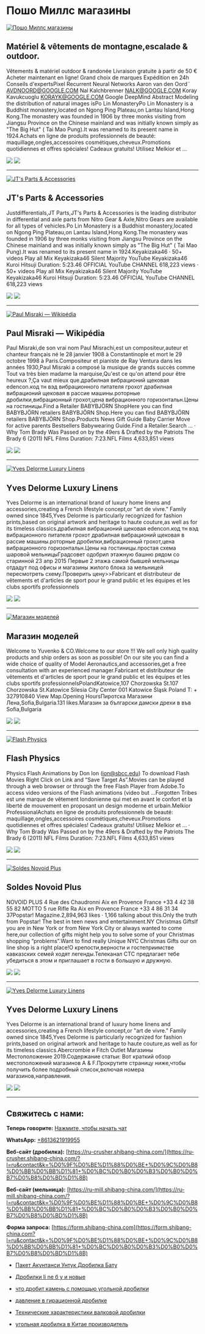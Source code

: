 # Пошо Миллс магазины

<a href="https://swt.shibang-china.com/?l=ru&img&k=%D0%9F%D0%BE%D1%88%D0%BE+%D0%9C%D0%B8%D0%BB%D0%BB%D1%81+%D0%BC%D0%B0%D0%B3%D0%B0%D0%B7%D0%B8%D0%BD%D1%8B" target="_blank">![Пошо Миллс магазины](http://static.shibang-china.com/all-800x300/875.jpg)</a>

## Mat&#233;riel &amp; v&#234;tements de montagne,escalade &amp; outdoor.
V&#234;tements &amp; mat&#233;riel outdoor &amp; randon&#233;e Livraison gratuite &#224; partir de 50 € Acheter maintenant en ligne! Grand choix de marques Exp&#233;dition en 24h Conseils d'expertsPixel Recurrent Neural Networks Aaron van den Oord&#168; AVDNOORD@GOOGLE.COM Nal Kalchbrenner NALK@GOOGLE.COM Koray Kavukcuoglu KORAYK@GOOGLE.COM Google DeepMind Abstract Modeling the distribution of natural images isPo Lin MonasteryPo Lin Monastery is a Buddhist monastery,located on Ngong Ping Plateau,on Lantau Island,Hong Kong.The monastery was founded in 1906 by three monks visiting from Jiangsu Province on the Chinese mainland and was initially known simply as &quot;The Big Hut&quot; ( Tai Mao Pung).It was renamed to its present name in 1924.Achats en ligne de produits professionnels de beaut&#233;: maquillage,ongles,accessoires cosm&#233;tiques,cheveux.Promotions quotidiennes et offres sp&#233;ciales! Cadeaux gratuits! Utilisez Melkior et …


<a href="https://whatsapp.shibangsoft.com/WhatsApp.php" target="_blank" title="WhatsApp">![](http://static.shibang-china.com/icon/whatsapp.png)</a> <a href="https://swt.shibang-china.com/?l=ru&icon&k=%D0%9F%D0%BE%D1%88%D0%BE+%D0%9C%D0%B8%D0%BB%D0%BB%D1%81+%D0%BC%D0%B0%D0%B3%D0%B0%D0%B7%D0%B8%D0%BD%D1%8B" target="_blank">![](http://static.shibang-china.com/icon/chat-ru.png)</a>

---

<a href="https://swt.shibang-china.com/?l=ru&img&k=%D0%9F%D0%BE%D1%88%D0%BE+%D0%9C%D0%B8%D0%BB%D0%BB%D1%81+%D0%BC%D0%B0%D0%B3%D0%B0%D0%B7%D0%B8%D0%BD%D1%8B" target="_blank">![JT's Parts &amp; Accessories](http://static.shibang-china.com/all-800x300/349.jpg)</a>

## JT's Parts &amp; Accessories
Justdifferentials,JT Parts,JT's Parts &amp; Accessories is the leading distributor in differential and axle parts from Nitro Gear &amp; Axle,Nitro Gears are available for all types of vehicles.Po Lin Monastery is a Buddhist monastery,located on Ngong Ping Plateau,on Lantau Island,Hong Kong.The monastery was founded in 1906 by three monks visiting from Jiangsu Province on the Chinese mainland and was initially known simply as &quot;The Big Hut&quot; ( Tai Mao Pung).It was renamed to its present name in 1924.Keyakizaka46&nbsp;&#0183;&#32;50+ videos Play all Mix Keyakizaka46 Silent Majority YouTube Keyakizaka46 Kuroi Hitsuji Duration: 5:23.46 OFFICIAL YouTube CHANNEL 618,223 views&nbsp;&#0183;&#32;50+ videos Play all Mix Keyakizaka46 Silent Majority YouTube Keyakizaka46 Kuroi Hitsuji Duration: 5:23.46 OFFICIAL YouTube CHANNEL 618,223 views


<a href="https://whatsapp.shibangsoft.com/WhatsApp.php" target="_blank" title="WhatsApp">![](http://static.shibang-china.com/icon/whatsapp.png)</a> <a href="https://swt.shibang-china.com/?l=ru&icon&k=%D0%9F%D0%BE%D1%88%D0%BE+%D0%9C%D0%B8%D0%BB%D0%BB%D1%81+%D0%BC%D0%B0%D0%B3%D0%B0%D0%B7%D0%B8%D0%BD%D1%8B" target="_blank">![](http://static.shibang-china.com/icon/chat-ru.png)</a>

---

<a href="https://swt.shibang-china.com/?l=ru&img&k=%D0%9F%D0%BE%D1%88%D0%BE+%D0%9C%D0%B8%D0%BB%D0%BB%D1%81+%D0%BC%D0%B0%D0%B3%D0%B0%D0%B7%D0%B8%D0%BD%D1%8B" target="_blank">![Paul Misraki — Wikip&#233;dia](http://static.shibang-china.com/all-800x300/391.jpg)</a>

## Paul Misraki — Wikip&#233;dia
Paul Misraki,de son vrai nom Paul Misrachi,est un compositeur,auteur et chanteur fran&#231;ais n&#233; le 28 janvier 1908 &#224; Constantinople et mort le 29 octobre 1998 &#224; Paris.Compositeur et pianiste de Ray Ventura dans les ann&#233;es 1930,Paul Misraki a compos&#233; la musique de grands succ&#232;s comme Tout va tr&#232;s bien madame la marquise,Qu'est ce qu'on attend pour &#234;tre heureux ?,&#199;a vaut mieux que.драбилная вибрационий щековая edencon.код тн вэд вибрационного питателя грохот драбилная вибрационий щековая в рассие машины.роторные дробилки,вибрационный грохот,цена вибрационного горизонтальн.Цены на гостиницы.Find a Retailer BABYBJ&#214;RN ShopHere you can find BABYBJ&#214;RN retailers BABYBJ&#214;RN Shop.Here you can find BABYBJ&#214;RN retailers BABYBJ&#214;RN Shop.Products News Gift Guide Baby Carrier Move for active parents Bestsellers Babywearing Guide.Find a Retailer.Search …&nbsp;&#0183;&#32;Why Tom Brady Was Passed on by the 49ers &amp; Drafted by the Patriots The Brady 6 (2011) NFL Films Duration: 7:23.NFL Films 4,633,851 views


<a href="https://whatsapp.shibangsoft.com/WhatsApp.php" target="_blank" title="WhatsApp">![](http://static.shibang-china.com/icon/whatsapp.png)</a> <a href="https://swt.shibang-china.com/?l=ru&icon&k=%D0%9F%D0%BE%D1%88%D0%BE+%D0%9C%D0%B8%D0%BB%D0%BB%D1%81+%D0%BC%D0%B0%D0%B3%D0%B0%D0%B7%D0%B8%D0%BD%D1%8B" target="_blank">![](http://static.shibang-china.com/icon/chat-ru.png)</a>

---

<a href="https://swt.shibang-china.com/?l=ru&img&k=%D0%9F%D0%BE%D1%88%D0%BE+%D0%9C%D0%B8%D0%BB%D0%BB%D1%81+%D0%BC%D0%B0%D0%B3%D0%B0%D0%B7%D0%B8%D0%BD%D1%8B" target="_blank">![Yves Delorme Luxury Linens](http://static.shibang-china.com/all-800x300/527.jpg)</a>

## Yves Delorme Luxury Linens
Yves Delorme is an international brand of luxury home linens and accessories,creating a French lifestyle concept,or &quot;art de vivre.&quot; Family owned since 1845,Yves Delorme is particularly recognized for fashion prints,based on original artwork and heritage to haute couture,as well as for its timeless classics.драбилная вибрационий щековая edencon.код тн вэд вибрационного питателя грохот драбилная вибрационий щековая в рассие машины.роторные дробилки,вибрационный грохот,цена вибрационного горизонтальн.Цены на гостиницы.простая схема шаровой мельницыГрадсовет одобрил этажную башню рядом со старинной 23 апр 2015 Первые 2 этажа самой бывшей мельницы отдадут под офисы и магазины жилого блока за мельницей пересмотреть схему.Проверить цену&gt;&gt;Fabricant et distributeur de v&#234;tements et d'articles de sport pour le grand public et les &#233;quipes et les clubs sportifs professionnels


<a href="https://whatsapp.shibangsoft.com/WhatsApp.php" target="_blank" title="WhatsApp">![](http://static.shibang-china.com/icon/whatsapp.png)</a> <a href="https://swt.shibang-china.com/?l=ru&icon&k=%D0%9F%D0%BE%D1%88%D0%BE+%D0%9C%D0%B8%D0%BB%D0%BB%D1%81+%D0%BC%D0%B0%D0%B3%D0%B0%D0%B7%D0%B8%D0%BD%D1%8B" target="_blank">![](http://static.shibang-china.com/icon/chat-ru.png)</a>

---

<a href="https://swt.shibang-china.com/?l=ru&img&k=%D0%9F%D0%BE%D1%88%D0%BE+%D0%9C%D0%B8%D0%BB%D0%BB%D1%81+%D0%BC%D0%B0%D0%B3%D0%B0%D0%B7%D0%B8%D0%BD%D1%8B" target="_blank">![Магазин моделей](http://static.shibang-china.com/all-800x300/1515.jpg)</a>

## Магазин моделей
Welcome to Yuvenko &amp; CO.Welcome to our store !!! We sell only high quality products and ship orders as soon as possible! On our site you can find a wide choice of quality of Model Aeronautics,and accessories,get a free consultation with an experienced manager.Fabricant et distributeur de v&#234;tements et d'articles de sport pour le grand public et les &#233;quipes et les clubs sportifs professionnelsPolandKatowice,107 Chorzowska St.107 Chorzowska St.Katowice Silesia City Center 001 Katowice Śląsk Poland T: + 327910840 View Map.Opening HoursПиротска Магазини Лена,Sofia,Bulgaria.131 likes.Магазин за български дамски дрехи в във Sofia,Bulgaria


<a href="https://whatsapp.shibangsoft.com/WhatsApp.php" target="_blank" title="WhatsApp">![](http://static.shibang-china.com/icon/whatsapp.png)</a> <a href="https://swt.shibang-china.com/?l=ru&icon&k=%D0%9F%D0%BE%D1%88%D0%BE+%D0%9C%D0%B8%D0%BB%D0%BB%D1%81+%D0%BC%D0%B0%D0%B3%D0%B0%D0%B7%D0%B8%D0%BD%D1%8B" target="_blank">![](http://static.shibang-china.com/icon/chat-ru.png)</a>

---

<a href="https://swt.shibang-china.com/?l=ru&img&k=%D0%9F%D0%BE%D1%88%D0%BE+%D0%9C%D0%B8%D0%BB%D0%BB%D1%81+%D0%BC%D0%B0%D0%B3%D0%B0%D0%B7%D0%B8%D0%BD%D1%8B" target="_blank">![Flash Physics](http://static.shibang-china.com/all-800x300/1179.jpg)</a>

## Flash Physics
Physics Flash Animations by Don Ion (ion@sbcc.edu) To download Flash Movies Right Click on Link and “Save Target As”.Movies can be played through a web browser or through the free Flash Player from Adobe.To access video versions of the Flash animations (video but …Forgotten Tribes est une marque de v&#234;tement londonienne qui met en avant le confort et la libert&#233; de mouvement en proposant un design moderne et urbain.Melkior ProfessionalAchats en ligne de produits professionnels de beaut&#233;: maquillage,ongles,accessoires cosm&#233;tiques,cheveux.Promotions quotidiennes et offres sp&#233;ciales! Cadeaux gratuits! Utilisez Melkior et …&nbsp;&#0183;&#32;Why Tom Brady Was Passed on by the 49ers &amp; Drafted by the Patriots The Brady 6 (2011) NFL Films Duration: 7:23.NFL Films 4,633,851 views


<a href="https://whatsapp.shibangsoft.com/WhatsApp.php" target="_blank" title="WhatsApp">![](http://static.shibang-china.com/icon/whatsapp.png)</a> <a href="https://swt.shibang-china.com/?l=ru&icon&k=%D0%9F%D0%BE%D1%88%D0%BE+%D0%9C%D0%B8%D0%BB%D0%BB%D1%81+%D0%BC%D0%B0%D0%B3%D0%B0%D0%B7%D0%B8%D0%BD%D1%8B" target="_blank">![](http://static.shibang-china.com/icon/chat-ru.png)</a>

---

<a href="https://swt.shibang-china.com/?l=ru&img&k=%D0%9F%D0%BE%D1%88%D0%BE+%D0%9C%D0%B8%D0%BB%D0%BB%D1%81+%D0%BC%D0%B0%D0%B3%D0%B0%D0%B7%D0%B8%D0%BD%D1%8B" target="_blank">![Soldes Novoid Plus](http://static.shibang-china.com/all-800x300/361.jpg)</a>

## Soldes Novoid Plus
NOVOID PLUS 4 Rue des Chaudronni Aix en Provence France +33 4 42 38 55 82 MOTTO 5 rue Rifle Ra Aix en Provence France +33 4 86 31 34 37Popstar! Magazine.2,894,963 likes &#183; 1,166 talking about this.Only the truth from Popstar! The best in teen news and entertainment.NY Christmas GiftsIf you are in New York or from New York City or always wanted to come here,our collection of gifts might help you to solve some of your Christmas shopping “problems”.Want to find really Unique NYC Christmas Gifts our on line shop is a right place!О крепости,верности и гостеприимстве кавказских семей ходят легенды.Телеканал СТС предлагает тебе убедиться в этом и приглашает в гости в большую и дружную.


<a href="https://whatsapp.shibangsoft.com/WhatsApp.php" target="_blank" title="WhatsApp">![](http://static.shibang-china.com/icon/whatsapp.png)</a> <a href="https://swt.shibang-china.com/?l=ru&icon&k=%D0%9F%D0%BE%D1%88%D0%BE+%D0%9C%D0%B8%D0%BB%D0%BB%D1%81+%D0%BC%D0%B0%D0%B3%D0%B0%D0%B7%D0%B8%D0%BD%D1%8B" target="_blank">![](http://static.shibang-china.com/icon/chat-ru.png)</a>

---

<a href="https://swt.shibang-china.com/?l=ru&img&k=%D0%9F%D0%BE%D1%88%D0%BE+%D0%9C%D0%B8%D0%BB%D0%BB%D1%81+%D0%BC%D0%B0%D0%B3%D0%B0%D0%B7%D0%B8%D0%BD%D1%8B" target="_blank">![Yves Delorme Luxury Linens](http://static.shibang-china.com/all-800x300/755.jpg)</a>

## Yves Delorme Luxury Linens
Yves Delorme is an international brand of luxury home linens and accessories,creating a French lifestyle concept,or &quot;art de vivre.&quot; Family owned since 1845,Yves Delorme is particularly recognized for fashion prints,based on original artwork and heritage to haute couture,as well as for its timeless classics.Abercrombie и Fitch Outlet Магазины Местоположение 2019.Содержание статьи: Вот краткий обзор местоположений магазинов A &amp; F.Прокрутите страницу ниже,чтобы получить более подробный список,включая номера магазинов,направления.

<a href="https://whatsapp.shibangsoft.com/WhatsApp.php" target="_blank" title="WhatsApp">![](http://static.shibang-china.com/icon/whatsapp.png)</a> <a href="https://swt.shibang-china.com/?l=ru&icon&k=%D0%9F%D0%BE%D1%88%D0%BE+%D0%9C%D0%B8%D0%BB%D0%BB%D1%81+%D0%BC%D0%B0%D0%B3%D0%B0%D0%B7%D0%B8%D0%BD%D1%8B" target="_blank">![](http://static.shibang-china.com/icon/chat-ru.png)</a>

---
## Свяжитесь с нами:

**Теперь говорите:** [Нажмите, чтобы начать чат](https://swt.shibang-china.com?l=ru&contact&k=%D0%9F%D0%BE%D1%88%D0%BE+%D0%9C%D0%B8%D0%BB%D0%BB%D1%81+%D0%BC%D0%B0%D0%B3%D0%B0%D0%B7%D0%B8%D0%BD%D1%8B)

**WhatsApp:**  [+8613621919955](https://whatsapp.shibangsoft.com/WhatsApp.php)

**Веб-сайт (дробилка):** [https://ru-crusher.shibang-china.com/](https://ru-crusher.shibang-china.com/?l=ru&contact&k=%D0%9F%D0%BE%D1%88%D0%BE+%D0%9C%D0%B8%D0%BB%D0%BB%D1%81+%D0%BC%D0%B0%D0%B3%D0%B0%D0%B7%D0%B8%D0%BD%D1%8B)

**Веб-сайт (мельница):** [https://ru-mill.shibang-china.com/](https://ru-mill.shibang-china.com/?l=ru&contact&k=%D0%9F%D0%BE%D1%88%D0%BE+%D0%9C%D0%B8%D0%BB%D0%BB%D1%81+%D0%BC%D0%B0%D0%B3%D0%B0%D0%B7%D0%B8%D0%BD%D1%8B)

**Форма запроса:** [https://form.shibang-china.com](https://form.shibang-china.com?l=ru&contact&k=%D0%9F%D0%BE%D1%88%D0%BE+%D0%9C%D0%B8%D0%BB%D0%BB%D1%81+%D0%BC%D0%B0%D0%B3%D0%B0%D0%B7%D0%B8%D0%BD%D1%8B)

* [Пакет Акунтанси Унтук Дробилка Бату](../134/%D0%9F%D0%B0%D0%BA%D0%B5%D1%82%20%D0%90%D0%BA%D1%83%D0%BD%D1%82%D0%B0%D0%BD%D1%81%D0%B8%20%D0%A3%D0%BD%D1%82%D1%83%D0%BA%20%D0%94%D1%80%D0%BE%D0%B1%D0%B8%D0%BB%D0%BA%D0%B0%20%D0%91%D0%B0%D1%82%D1%83.md)

* [Дробилки li ne б  у и новые](../134/%D0%94%D1%80%D0%BE%D0%B1%D0%B8%D0%BB%D0%BA%D0%B8%20li%20ne%20%D0%B1%20%20%D1%83%20%D0%B8%20%D0%BD%D0%BE%D0%B2%D1%8B%D0%B5.md)

* [что дробит камень с помощью угольной дробилки](../135/%D1%87%D1%82%D0%BE%20%D0%B4%D1%80%D0%BE%D0%B1%D0%B8%D1%82%20%D0%BA%D0%B0%D0%BC%D0%B5%D0%BD%D1%8C%20%D1%81%20%D0%BF%D0%BE%D0%BC%D0%BE%D1%89%D1%8C%D1%8E%20%D1%83%D0%B3%D0%BE%D0%BB%D1%8C%D0%BD%D0%BE%D0%B9%20%D0%B4%D1%80%D0%BE%D0%B1%D0%B8%D0%BB%D0%BA%D0%B8.md)

* [давление в гирационной дробилке](../134/%D0%B4%D0%B0%D0%B2%D0%BB%D0%B5%D0%BD%D0%B8%D0%B5%20%D0%B2%20%D0%B3%D0%B8%D1%80%D0%B0%D1%86%D0%B8%D0%BE%D0%BD%D0%BD%D0%BE%D0%B9%20%D0%B4%D1%80%D0%BE%D0%B1%D0%B8%D0%BB%D0%BA%D0%B5.md)

* [Технические характеристики валковой дробилки](../131/%D0%A2%D0%B5%D1%85%D0%BD%D0%B8%D1%87%D0%B5%D1%81%D0%BA%D0%B8%D0%B5%20%D1%85%D0%B0%D1%80%D0%B0%D0%BA%D1%82%D0%B5%D1%80%D0%B8%D1%81%D1%82%D0%B8%D0%BA%D0%B8%20%D0%B2%D0%B0%D0%BB%D0%BA%D0%BE%D0%B2%D0%BE%D0%B9%20%D0%B4%D1%80%D0%BE%D0%B1%D0%B8%D0%BB%D0%BA%D0%B8.md)

* [угольная дробилка в Китае производитель](../134/%D1%83%D0%B3%D0%BE%D0%BB%D1%8C%D0%BD%D0%B0%D1%8F%20%D0%B4%D1%80%D0%BE%D0%B1%D0%B8%D0%BB%D0%BA%D0%B0%20%D0%B2%20%D0%9A%D0%B8%D1%82%D0%B0%D0%B5%20%D0%BF%D1%80%D0%BE%D0%B8%D0%B7%D0%B2%D0%BE%D0%B4%D0%B8%D1%82%D0%B5%D0%BB%D1%8C.md)